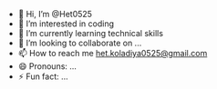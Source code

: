 - 👋 Hi, I’m @Het0525
- 👀 I’m interested in coding
- 🌱 I’m currently learning technical skills
- 💞️ I’m looking to collaborate on ...
- 📫 How to reach me het.koladiya0525@gmail.com
- 😄 Pronouns: ...
- ⚡ Fun fact: ...

<!---
Het0525/Het0525 is a ✨ special ✨ repository because its `README.md` (this file) appears on your GitHub profile.
You can click the Preview link to take a look at your changes.
--->
